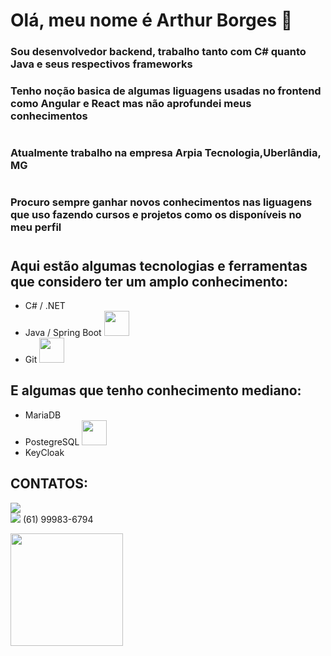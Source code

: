 # Olá, meu nome é Arthur Borges 👋
### Sou desenvolvedor backend, trabalho tanto com C# quanto Java e seus respectivos frameworks
### Tenho noção basica de algumas liguagens usadas no frontend como Angular e React mas não aprofundei meus conhecimentos
#
### Atualmente trabalho na empresa Arpia Tecnologia,Uberlândia, MG
#
### Procuro sempre ganhar novos conhecimentos nas liguagens que uso fazendo cursos e projetos como os disponíveis no meu perfil
#
## Aqui estão algumas tecnologias e ferramentas que considero ter um amplo conhecimento:
* C# / .NET <mg src="https://cdn.jsdelivr.net/gh/devicons/devicon/icons/dotnetcore/dotnetcore-original.svg" width="40" height="40"/>
* Java / Spring Boot <img src="https://cdn.jsdelivr.net/gh/devicons/devicon/icons/spring/spring-original-wordmark.svg" width="40" height="40"/>          
* Git <img src="https://cdn.jsdelivr.net/gh/devicons/devicon/icons/git/git-original-wordmark.svg" width="40" height="40"/>
          

## E algumas que tenho conhecimento mediano:
* MariaDB
* PostegreSQL <img src="https://cdn.jsdelivr.net/gh/devicons/devicon/icons/postgresql/postgresql-original-wordmark.svg" width="40" height="40"/>
* KeyCloak


## CONTATOS:
<a href="https://www.linkedin.com/arthurborgesmoura" target="_blank"><img src="https://img.shields.io/badge/-LinkedIn-%230077B5?style=for-the-badge&logo=linkedin&logoColor=white" target="_blank"></a>   
<a href = "mailto:arthurbdemoura@gmail.com"><img src="https://img.shields.io/badge/Gmail-D14836?style=for-the-badge&logo=gmail&logoColor=white" target="_blank"></a>
(61) 99983-6794


<a href="https://github.com/ArthurBorgesDeMoura">
<img height="180em" src="https://github-readme-stats.vercel.app/api/top-langs/?username=ArthurBorgesDeMoura&layout=compact&langs_count=7&theme=dracula"/>
